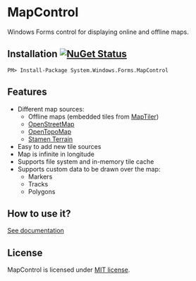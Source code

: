 # MapControl
Windows Forms control for displaying online and offline maps.

## Installation [![NuGet Status](http://img.shields.io/nuget/v/System.Windows.Forms.MapControl.svg?style=flat)](https://www.nuget.org/packages/System.Windows.Forms.MapControl/)
```
PM> Install-Package System.Windows.Forms.MapControl
```

## Features

* Different map sources:
  * Offline maps (embedded tiles from [MapTiler](https://www.maptiler.com/copyright/))
  * [OpenStreetMap](https://www.openstreetmap.org/)
  * [OpenTopoMap](https://opentopomap.org/)
  * [Stamen Terrain](http://maps.stamen.com/terrain/)
* Easy to add new tile sources
* Map is infinite in longitude
* Supports file system and in-memory tile cache
* Supports custom data to be drawn over the map:
  * Markers
  * Tracks
  * Polygons

## How to use it?
[See documentation](/Docs/Index.md)

## License
MapControl is licensed under [MIT license](LICENSE).